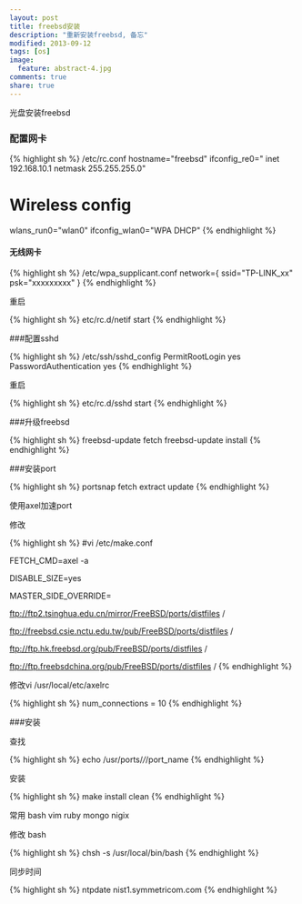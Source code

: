 ```yaml
---
layout: post
title: freebsd安装
description: "重新安装freebsd, 备忘"
modified: 2013-09-12
tags: [os]
image:
  feature: abstract-4.jpg
comments: true
share: true
---
```


光盘安装freebsd

### 配置网卡

{% highlight sh %}
/etc/rc.conf
hostname="freebsd"
ifconfig_re0=" inet 192.168.10.1 netmask 255.255.255.0"
# Wireless config
wlans_run0="wlan0"
ifconfig_wlan0="WPA DHCP"
{% endhighlight %}

#### 无线网卡

{% highlight sh %}
/etc/wpa_supplicant.conf 
network={
  ssid="TP-LINK_xx"
  psk="xxxxxxxxx"
}
{% endhighlight %}

重启

{% highlight sh %}
etc/rc.d/netif start
{% endhighlight %}

###配置sshd

{% highlight sh %}
/etc/ssh/sshd_config
PermitRootLogin yes
PasswordAuthentication yes
{% endhighlight %}

重启

{% highlight sh %}
etc/rc.d/sshd start
{% endhighlight %}

###升级freebsd

{% highlight sh %}
freebsd-update fetch
freebsd-update install
{% endhighlight %}

###安装port

{% highlight sh %}
portsnap fetch extract update 
{% endhighlight %}

使用axel加速port

修改

{% highlight sh %}
#vi /etc/make.conf

  FETCH_CMD=axel -a

  DISABLE_SIZE=yes     

  MASTER_SIDE_OVERRIDE=

  ftp://ftp2.tsinghua.edu.cn/mirror/FreeBSD/ports/distfiles /

  ftp://freebsd.csie.nctu.edu.tw/pub/FreeBSD/ports/distfiles /

  ftp://ftp.hk.freebsd.org/pub/FreeBSD/ports/distfiles /

  ftp://ftp.freebsdchina.org/pub/FreeBSD/ports/distfiles / 
{% endhighlight %}

修改vi /usr/local/etc/axelrc 

{% highlight sh %}
num_connections = 10 
{% endhighlight %}

###安装

查找

{% highlight sh %}
echo /usr/ports/*/*/port_name
{% endhighlight %}

安装

{% highlight sh %}
make install clean
{% endhighlight %}

常用 bash vim ruby mongo nigix

修改 bash

{% highlight sh %}
chsh -s /usr/local/bin/bash
{% endhighlight %}

同步时间

{% highlight sh %}
ntpdate nist1.symmetricom.com
{% endhighlight %}

